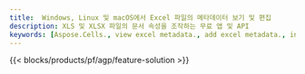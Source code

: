 ```yaml
---
title:  Windows, Linux 및 macOS에서 Excel 파일의 메타데이터 보기 및 편집
description: XLS 및 XLSX 파일의 문서 속성을 조작하는 무료 앱 및 API
keywords: [Aspose.Cells., view excel metadata., add excel metadata., insert excel metadata., edit excel metadata., remove excel metadata., extract excel metadata., modify excel metadata]
---
```

{{< blocks/products/pf/agp/feature-solution >}} 

